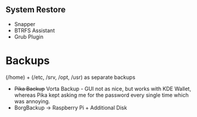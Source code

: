 ## System Restore
- Snapper
- BTRFS Assistant
- Grub Plugin
# Backups
(/home) + (/etc, /srv, /opt, /usr) as separate backups
- ~~Pika Backup~~ Vorta Backup - GUI not as nice, but works with KDE Wallet, whereas Pika kept asking me for the password every single time which was annoying.
- BorgBackup -> Raspberry Pi + Additional Disk